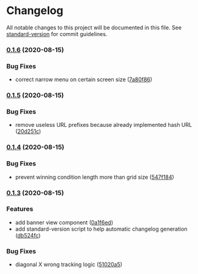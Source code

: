 # Changelog

All notable changes to this project will be documented in this file. See [standard-version](https://github.com/conventional-changelog/standard-version) for commit guidelines.

### [0.1.6](https://github.com/tonywei92/react-tictactoe/compare/v0.1.5...v0.1.6) (2020-08-15)


### Bug Fixes

* correct narrow menu on certain screen size ([7a80f86](https://github.com/tonywei92/react-tictactoe/commit/7a80f86664d67ab857701994729a9608c7d163d8))

### [0.1.5](https://github.com/tonywei92/react-tictactoe/compare/v0.1.4...v0.1.5) (2020-08-15)


### Bug Fixes

* remove useless URL prefixes because already implemented hash URL ([20d251c](https://github.com/tonywei92/react-tictactoe/commit/20d251c9fbab448811f2e91152153ede4c2744f6))

### [0.1.4](https://github.com/tonywei92/react-tictactoe/compare/v0.1.3...v0.1.4) (2020-08-15)


### Bug Fixes

* prevent winning condition length more than grid size ([547f184](https://github.com/tonywei92/react-tictactoe/commit/547f1842418396d479a563d822a97100a6721913))

### [0.1.3](https://github.com/tonywei92/react-tictactoe/compare/v0.1.1...v0.1.3) (2020-08-15)


### Features

* add banner view component ([0a1f6ed](https://github.com/tonywei92/react-tictactoe/commit/0a1f6ed2c5cae735345af4af361b04c92a2f872e))
* add standard-version script to help automatic changelog generation ([db524fc](https://github.com/tonywei92/react-tictactoe/commit/db524fcffd7228552f6f0a67a5e065ff9383fdb4))


### Bug Fixes

* diagonal X wrong tracking logic ([51020a5](https://github.com/tonywei92/react-tictactoe/commit/51020a5b5d47892e8a3406f071913ebe69675c21))
